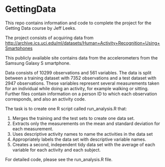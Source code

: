 GettingData
===========

This repo contains information and code to complete the project for the Getting Data course by Jeff Leeks.

The project consists of acquiring data from http://archive.ics.uci.edu/ml/datasets/Human+Activity+Recognition+Using+Smartphones 

This publicly available site contains data from the accelerometers from the Samsung Galaxy S smartphone.

Data consists of 10299 observations and 561 variables. The data is split between a training dataset with 7352 observations and a test dataset with 2947 observations. These variables represent several measurements taken for an individual while doing an activity, for example walking or sitting. Further files contain information on a person ID to which each observation corresponds, and also an activity code.

The task is to create one R script called run_analysis.R that:

1. Merges the training and the test sets to create one data set.
2. Extracts only the measurements on the mean and standard deviation for each measurement. 
3. Uses descriptive activity names to name the activities in the data set
4. Appropriately labels the data set with descriptive variable names. 
5. Creates a second, independent tidy data set with the average of each variable for each activity and each subject. 

For detailed code, please see the run_analysis.R file.